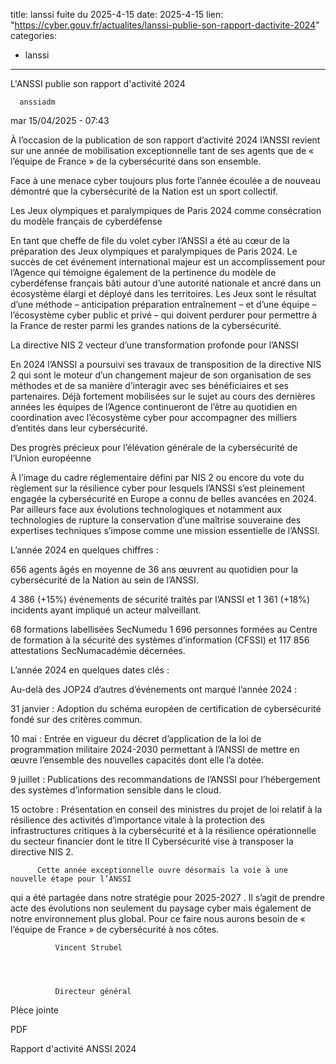  
title: lanssi fuite du 2025-4-15
date: 2025-4-15
lien: "https://cyber.gouv.fr/actualites/lanssi-publie-son-rapport-dactivite-2024"
categories:
  - lanssi
---

L'ANSSI publie son rapport d'activité 2024

            


      anssiadm
mar 15/04/2025 - 07:43

            
À l’occasion de la publication de son rapport d’activité 2024
l’ANSSI revient sur une année de mobilisation exceptionnelle tant de ses agents que de « l’équipe de France » de la cybersécurité dans son ensemble. 

      
      

              
  

    

      
            
Face à une menace cyber toujours plus forte
l’année écoulée a de nouveau démontré que la cybersécurité de la Nation est un sport collectif.

Les Jeux olympiques et paralympiques de Paris 2024 comme consécration du modèle français de cyberdéfense

En tant que cheffe de file du volet cyber
l’ANSSI a été au cœur de la préparation des Jeux olympiques et paralympiques de Paris 2024. Le succès de cet événement international majeur est un accomplissement pour l’Agence
qui témoigne également de la pertinence du modèle de cyberdéfense français bâti autour d’une autorité nationale et ancré dans un écosystème élargi et déployé dans les territoires. Les Jeux sont le résultat d’une méthode – anticipation
préparation
entraînement – et d’une équipe – l’écosystème cyber public et privé – qui doivent perdurer pour permettre à la France de rester parmi les grandes nations de la cybersécurité.

La directive NIS 2
vecteur d’une transformation profonde pour l’ANSSI

En 2024
l’ANSSI a poursuivi ses travaux de transposition de la directive NIS 2 qui sont le moteur d’un changement majeur de son organisation
de ses méthodes et de sa manière d’interagir avec ses bénéficiaires et ses partenaires. Déjà fortement mobilisées sur le sujet au cours des dernières années
les équipes de l’Agence continueront de l’être au quotidien
en coordination avec l’écosystème cyber
pour accompagner des milliers d’entités dans leur cybersécurité.

Des progrès précieux pour l’élévation générale de la cybersécurité de l’Union européenne

À l’image du cadre réglementaire défini par NIS 2
ou encore du vote du règlement sur la résilience cyber
pour lesquels l’ANSSI s’est pleinement engagée
la cybersécurité en Europe a connu de belles avancées en 2024. Par ailleurs
face aux évolutions technologiques
et notamment aux technologies de rupture
la conservation d’une maîtrise souveraine des expertises techniques s’impose comme une mission essentielle de l’ANSSI.

L’année 2024 en quelques chiffres :


656 agents âgés en moyenne de 36 ans
œuvrent au quotidien pour la cybersécurité de la Nation
au sein de l’ANSSI.

4 386 (+15%) événements de sécurité traités par l’ANSSI
et 1 361 (+18%) incidents ayant impliqué un acteur malveillant.

68 formations labellisées SecNumedu
1 696 personnes formées au Centre de formation à la sécurité des systèmes d’information (CFSSI) et 117 856 attestations SecNumacadémie décernées.


L’année 2024 en quelques dates clés :

Au-delà des JOP24 d’autres d’événements ont marqué l’année 2024 :


31 janvier : Adoption du schéma européen de certification de cybersécurité fondé sur des critères commun.

10 mai : Entrée en vigueur du décret d’application de la loi de programmation militaire 2024-2030
permettant à l’ANSSI de mettre en œuvre l’ensemble des nouvelles capacités dont elle l’a dotée.

9 juillet : Publications des recommandations de l’ANSSI pour l’hébergement des systèmes d’information sensible dans le cloud.

15 octobre : Présentation en conseil des ministres du projet de loi relatif à la résilience des activités d’importance vitale
à la protection des infrastructures critiques à la cybersécurité et à la résilience opérationnelle du secteur financier dont le titre II
Cybersécurité
vise à transposer la directive NIS 2.



      
    

  


              
  


    

      

        
      

      

        

          Cette année exceptionnelle ouvre désormais la voie à une nouvelle étape pour l’ANSSI
qui a été partagée dans notre stratégie pour 2025-2027 . Il s’agit de prendre acte des évolutions non seulement du paysage cyber
mais également de notre environnement plus global. Pour ce faire
nous aurons besoin de « l’équipe de France » de cybersécurité à nos côtes. 
        

        

          

            

          

            

              Vincent Strubel
            

            

              Directeur général
            

          

        

      

      

        
      

    

  


              
  

          
  

    
PIèce jointe

              



  
  
PDF

  
Rapport d'activité ANSSI 2024
